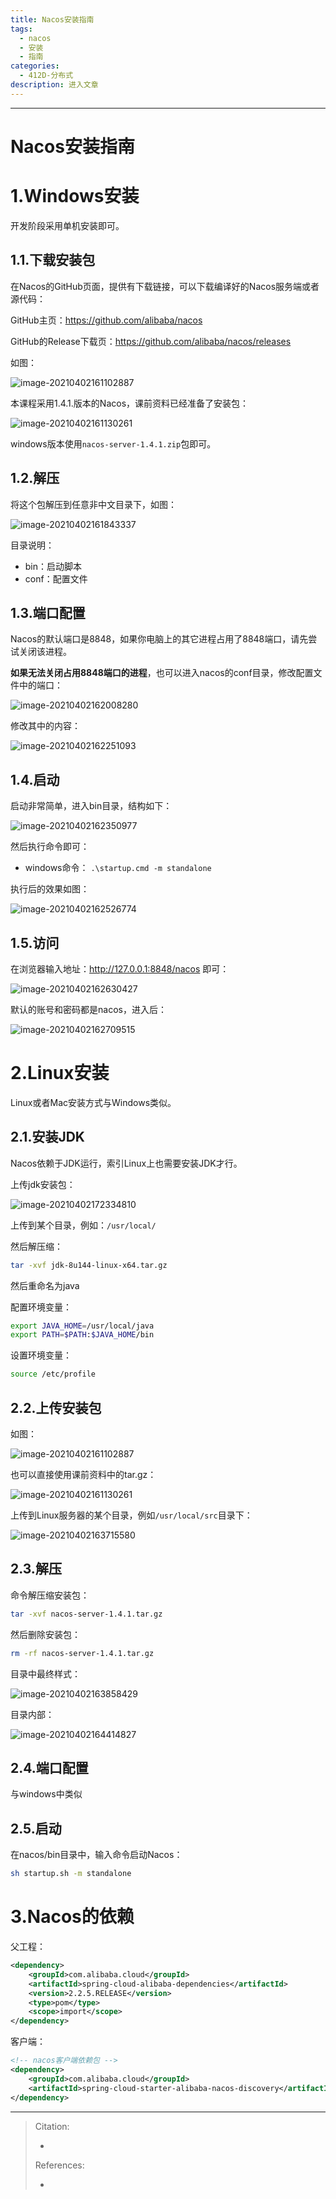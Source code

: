```yaml
---
title: Nacos安装指南
tags:
  - nacos
  - 安装
  - 指南
categories:
  - 412D-分布式
description: 进入文章
---
```


---

# Nacos安装指南



# 1.Windows安装

开发阶段采用单机安装即可。

## 1.1.下载安装包

在Nacos的GitHub页面，提供有下载链接，可以下载编译好的Nacos服务端或者源代码：

GitHub主页：https://github.com/alibaba/nacos

GitHub的Release下载页：https://github.com/alibaba/nacos/releases

如图：

![image-20210402161102887](https://gitcode.net/qq_50848214/image/-/raw/master/412D-A1A2-MSA-nacos-install-image-20210402161102887.png)



本课程采用1.4.1.版本的Nacos，课前资料已经准备了安装包：

![image-20210402161130261](https://gitcode.net/qq_50848214/image/-/raw/master/412D-A1A2-MSA-nacos-install-image-20210402161130261.png)

windows版本使用`nacos-server-1.4.1.zip`包即可。



## 1.2.解压

将这个包解压到任意非中文目录下，如图：

![image-20210402161843337](https://gitcode.net/qq_50848214/image/-/raw/master/412D-A1A2-MSA-nacos-install-image-20210402161843337.png)

目录说明：

- bin：启动脚本
- conf：配置文件



## 1.3.端口配置

Nacos的默认端口是8848，如果你电脑上的其它进程占用了8848端口，请先尝试关闭该进程。

**如果无法关闭占用8848端口的进程**，也可以进入nacos的conf目录，修改配置文件中的端口：

![image-20210402162008280](https://gitcode.net/qq_50848214/image/-/raw/master/412D-A1A2-MSA-nacos-install-image-20210402162008280.png)

修改其中的内容：

![image-20210402162251093](https://gitcode.net/qq_50848214/image/-/raw/master/412D-A1A2-MSA-nacos-install-image-20210402162251093.png)



## 1.4.启动

启动非常简单，进入bin目录，结构如下：

![image-20210402162350977](https://gitcode.net/qq_50848214/image/-/raw/master/412D-A1A2-MSA-nacos-install-image-20210402162350977.png)

然后执行命令即可：

- windows命令：
`.\startup.cmd -m standalone`


执行后的效果如图：

![image-20210402162526774](https://gitcode.net/qq_50848214/image/-/raw/master/412D-A1A2-MSA-nacos-install-image-20210402162526774.png)



## 1.5.访问

在浏览器输入地址：http://127.0.0.1:8848/nacos 即可：

![image-20210402162630427](https://gitcode.net/qq_50848214/image/-/raw/master/412D-A1A2-MSA-nacos-install-image-20210402162630427.png)

默认的账号和密码都是nacos，进入后：

![image-20210402162709515](https://gitcode.net/qq_50848214/image/-/raw/master/412D-A1A2-MSA-nacos-install-image-20210402162709515.png)





# 2.Linux安装

Linux或者Mac安装方式与Windows类似。

## 2.1.安装JDK

Nacos依赖于JDK运行，索引Linux上也需要安装JDK才行。

上传jdk安装包：

![image-20210402172334810](https://gitcode.net/qq_50848214/image/-/raw/master/412D-A1A2-MSA-nacos-install-image-20210402172334810.png)

上传到某个目录，例如：`/usr/local/`



然后解压缩：

```sh
tar -xvf jdk-8u144-linux-x64.tar.gz
```

然后重命名为java



配置环境变量：

```sh
export JAVA_HOME=/usr/local/java
export PATH=$PATH:$JAVA_HOME/bin
```

设置环境变量：

```sh
source /etc/profile
```





## 2.2.上传安装包

如图：

![image-20210402161102887](https://gitcode.net/qq_50848214/image/-/raw/master/412D-A1A2-MSA-nacos-install-image-20210402161102887.png)

也可以直接使用课前资料中的tar.gz：

![image-20210402161130261](https://gitcode.net/qq_50848214/image/-/raw/master/412D-A1A2-MSA-nacos-install-image-20210402161130261.png)

上传到Linux服务器的某个目录，例如`/usr/local/src`目录下：

![image-20210402163715580](https://gitcode.net/qq_50848214/image/-/raw/master/412D-A1A2-MSA-nacos-install-image-20210402163715580.png)



## 2.3.解压

命令解压缩安装包：

```sh
tar -xvf nacos-server-1.4.1.tar.gz
```

然后删除安装包：

```sh
rm -rf nacos-server-1.4.1.tar.gz
```

目录中最终样式：

![image-20210402163858429](https://gitcode.net/qq_50848214/image/-/raw/master/412D-A1A2-MSA-nacos-install-image-20210402163858429.png)

目录内部：

![image-20210402164414827](https://gitcode.net/qq_50848214/image/-/raw/master/412D-A1A2-MSA-nacos-install-image-20210402164414827.png)



## 2.4.端口配置

与windows中类似



## 2.5.启动

在nacos/bin目录中，输入命令启动Nacos：

```sh
sh startup.sh -m standalone
```







# 3.Nacos的依赖

父工程：

```xml
<dependency>
    <groupId>com.alibaba.cloud</groupId>
    <artifactId>spring-cloud-alibaba-dependencies</artifactId>
    <version>2.2.5.RELEASE</version>
    <type>pom</type>
    <scope>import</scope>
</dependency>
```



客户端：

```xml
<!-- nacos客户端依赖包 -->
<dependency>
    <groupId>com.alibaba.cloud</groupId>
    <artifactId>spring-cloud-starter-alibaba-nacos-discovery</artifactId>
</dependency>

```










---

> Citation:
> - []()
> 
> References:
> - []()
